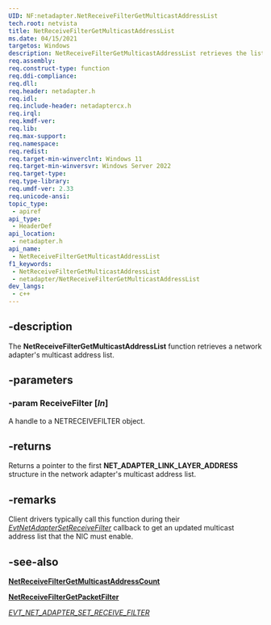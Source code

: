 ```yaml
---
UID: NF:netadapter.NetReceiveFilterGetMulticastAddressList
tech.root: netvista
title: NetReceiveFilterGetMulticastAddressList
ms.date: 04/15/2021
targetos: Windows
description: NetReceiveFilterGetMulticastAddressList retrieves the list of addresses that can receive multicast packets.
req.assembly: 
req.construct-type: function
req.ddi-compliance: 
req.dll: 
req.header: netadapter.h
req.idl: 
req.include-header: netadaptercx.h
req.irql: 
req.kmdf-ver: 
req.lib: 
req.max-support: 
req.namespace: 
req.redist: 
req.target-min-winverclnt: Windows 11
req.target-min-winversvr: Windows Server 2022
req.target-type: 
req.type-library: 
req.umdf-ver: 2.33 
req.unicode-ansi: 
topic_type:
 - apiref
api_type:
 - HeaderDef
api_location:
 - netadapter.h
api_name:
 - NetReceiveFilterGetMulticastAddressList
f1_keywords:
 - NetReceiveFilterGetMulticastAddressList
 - netadapter/NetReceiveFilterGetMulticastAddressList
dev_langs:
 - c++
---
```


## -description

The **NetReceiveFilterGetMulticastAddressList** function retrieves a network adapter's multicast address list.

## -parameters

### -param ReceiveFilter [_In_]

A handle to a NETRECEIVEFILTER object.

## -returns

Returns a pointer to the first **NET_ADAPTER_LINK_LAYER_ADDRESS** structure in the network adapter's multicast address list.

## -remarks

Client drivers typically call this function during their [*EvtNetAdapterSetReceiveFilter*](nc-netadapter-evt_net_adapter_set_receive_filter.md) callback to get an updated multicast address list that the NIC must enable.

## -see-also

[**NetReceiveFilterGetMulticastAddressCount**](nf-netadapter-netreceivefiltergetmulticastaddresscount.md)

[**NetReceiveFilterGetPacketFilter**](nf-netadapter-netreceivefiltergetpacketfilter.md)

[*EVT_NET_ADAPTER_SET_RECEIVE_FILTER*](nc-netadapter-evt_net_adapter_set_receive_filter.md)


